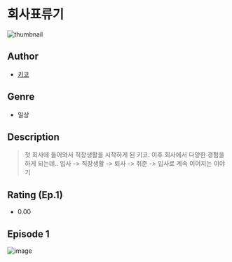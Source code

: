 # 회사표류기
![thumbnail](https://image-comic.pstatic.net/user_contents_data/challenge_comic/2023/05/25/364261/upload_3905246929438783075_480x623.jpeg)

## Author
- [키코](https://comic.naver.com/artistTitle?id=364261)

## Genre
- 일상

## Description
> 첫 회사에 들어와서 직장생활을 시작하게 된 키코. 이후 회사에서 다양한 경험을 하게 되는데.. 입사 -> 직장생활 -> 퇴사 -> 취준 -> 입사로 계속 이어지는 이야기


## Rating (Ep.1)
- 0.00

## Episode 1
![image](https://image-comic.pstatic.net/user_contents_data/challenge_comic/2023/05/25/364261/upload_3703710635573915696.jpeg)
